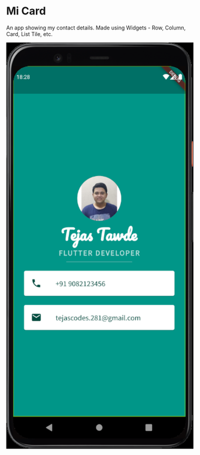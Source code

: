 # Mi Card

An app showing my contact details. Made using Widgets - Row, Column, Card, List Tile, etc.

<img src = "Screenshot.png" height = "1083px" width = "500px">